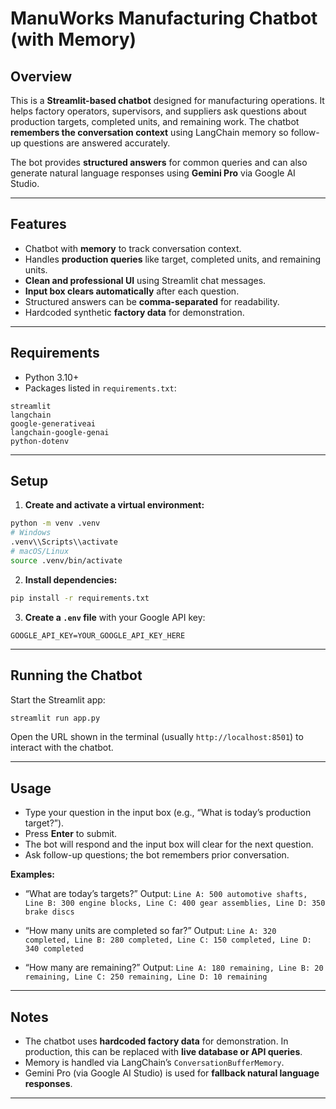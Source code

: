 # ManuWorks Manufacturing Chatbot (with Memory)

## Overview

This is a **Streamlit-based chatbot** designed for manufacturing operations. It helps factory operators, supervisors, and suppliers ask questions about production targets, completed units, and remaining work. The chatbot **remembers the conversation context** using LangChain memory so follow-up questions are answered accurately.

The bot provides **structured answers** for common queries and can also generate natural language responses using **Gemini Pro** via Google AI Studio.

---

## Features

* Chatbot with **memory** to track conversation context.
* Handles **production queries** like target, completed units, and remaining units.
* **Clean and professional UI** using Streamlit chat messages.
* **Input box clears automatically** after each question.
* Structured answers can be **comma-separated** for readability.
* Hardcoded synthetic **factory data** for demonstration.

---

## Requirements

* Python 3.10+
* Packages listed in `requirements.txt`:

```text
streamlit
langchain
google-generativeai
langchain-google-genai
python-dotenv
```

---

## Setup

1. **Create and activate a virtual environment:**

```bash
python -m venv .venv
# Windows
.venv\\Scripts\\activate
# macOS/Linux
source .venv/bin/activate
```

2. **Install dependencies:**

```bash
pip install -r requirements.txt
```

3. **Create a `.env` file** with your Google API key:

```text
GOOGLE_API_KEY=YOUR_GOOGLE_API_KEY_HERE
```

---

## Running the Chatbot

Start the Streamlit app:

```bash
streamlit run app.py
```

Open the URL shown in the terminal (usually `http://localhost:8501`) to interact with the chatbot.

---

## Usage

* Type your question in the input box (e.g., “What is today’s production target?”).
* Press **Enter** to submit.
* The bot will respond and the input box will clear for the next question.
* Ask follow-up questions; the bot remembers prior conversation.

**Examples:**

* “What are today’s targets?”
  Output: `Line A: 500 automotive shafts, Line B: 300 engine blocks, Line C: 400 gear assemblies, Line D: 350 brake discs`

* “How many units are completed so far?”
  Output: `Line A: 320 completed, Line B: 280 completed, Line C: 150 completed, Line D: 340 completed`

* “How many are remaining?”
  Output: `Line A: 180 remaining, Line B: 20 remaining, Line C: 250 remaining, Line D: 10 remaining`

---

## Notes

* The chatbot uses **hardcoded factory data** for demonstration. In production, this can be replaced with **live database or API queries**.
* Memory is handled via LangChain’s `ConversationBufferMemory`.
* Gemini Pro (via Google AI Studio) is used for **fallback natural language responses**.

---
